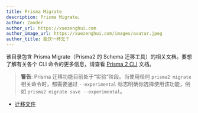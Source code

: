 ```yaml
---
title: Prisma Migrate
description: Prisma Migrate。
author: Zander
author_url: https://xuezenghui.com
author_image_url: https://xuezenghui.com/images/avatar.jpeg
author_title: 能饮一杯无？
---
```


该目录包含 Prisma Migrate（Prisma2 的 Schema 迁移工具）的相关文档。要想了解有关各个 CLI 命令的更多信息，请查看 [Prisma 2 CLI](../prisma2-cli.md) 文档。

> **警告**: Prisma 迁移功能目前处于“实验”阶段。当使用任何 `prisma2 migrate` 相关命令时，都需要通过 `--experimental` 标志明确你选择使用该功能，例如 `prisma2 migrate save --experimental`。

- [迁移文件](./migration-files.md)
